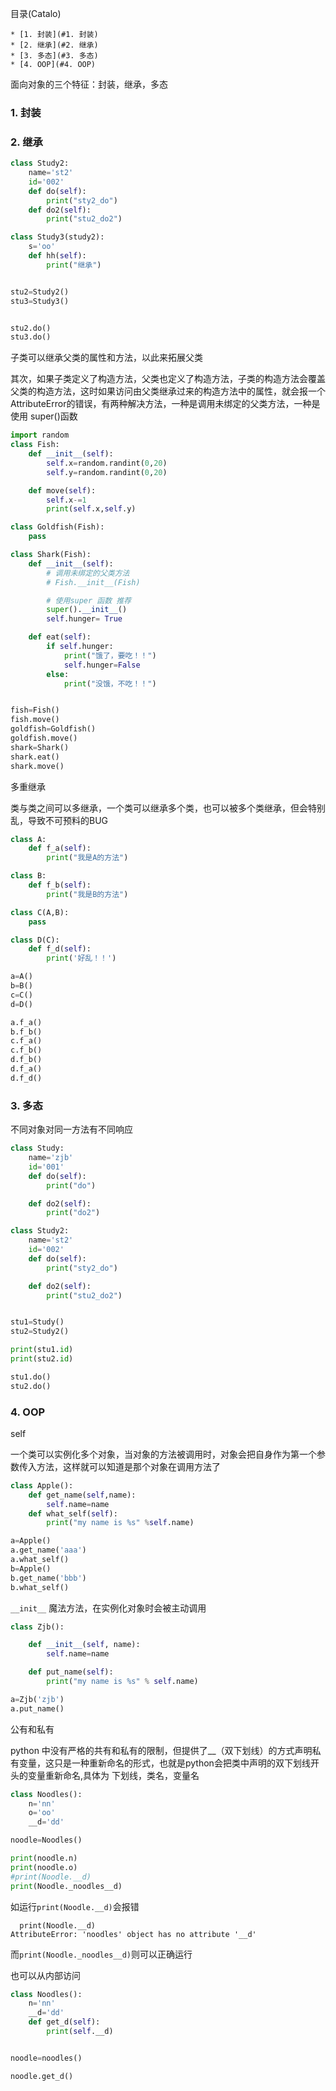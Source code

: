 <!--961032830987546d0e6d54829fc886f6-->

目录(Catalo)

    * [1. 封装](#1. 封装)
    * [2. 继承](#2. 继承)
    * [3. 多态](#3. 多态)
    * [4. OOP](#4. OOP)

<!--a46263f7a69f33f39fc26f907cdb773a-->
面向对象的三个特征：封装，继承，多态   

### 1. 封装


### 2. 继承

```python
class Study2:
    name='st2'
    id='002'
    def do(self):
        print("sty2_do")
    def do2(self):
        print("stu2_do2")

class Study3(study2):
    s='oo'
    def hh(self):
        print("继承")


stu2=Study2()
stu3=Study3()


stu2.do()
stu3.do()
```
子类可以继承父类的属性和方法，以此来拓展父类

其次，如果子类定义了构造方法，父类也定义了构造方法，子类的构造方法会覆盖父类的构造方法，这时如果访问由父类继承过来的构造方法中的属性，就会报一个AttributeError的错误，有两种解决方法，一种是调用未绑定的父类方法，一种是使用 super()函数
```python
import random
class Fish:
    def __init__(self):
        self.x=random.randint(0,20)
        self.y=random.randint(0,20)

    def move(self):
        self.x-=1
        print(self.x,self.y)

class Goldfish(Fish):
    pass

class Shark(Fish):
    def __init__(self):
        # 调用未绑定的父类方法
        # Fish.__init__(Fish)

        # 使用super 函数 推荐
        super().__init__()
        self.hunger= True

    def eat(self):
        if self.hunger:
            print("饿了，要吃！！")
            self.hunger=False
        else:
            print("没饿，不吃！！")


fish=Fish()
fish.move()
goldfish=Goldfish()
goldfish.move()
shark=Shark()
shark.eat()
shark.move()
```

多重继承

类与类之间可以多继承，一个类可以继承多个类，也可以被多个类继承，但会特别乱，导致不可预料的BUG

```python
class A:
    def f_a(self):
        print("我是A的方法")

class B:
    def f_b(self):
        print("我是B的方法")

class C(A,B):
    pass

class D(C):
    def f_d(self):
        print('好乱！！')

a=A()
b=B()
c=C()
d=D()

a.f_a()
b.f_b()
c.f_a()
c.f_b()
d.f_b()
d.f_a()
d.f_d()
```

### 3. 多态
不同对象对同一方法有不同响应
```python
class Study:
    name='zjb'
    id='001'
    def do(self):
        print("do")

    def do2(self):
        print("do2")

class Study2:
    name='st2'
    id='002'
    def do(self):
        print("sty2_do")

    def do2(self):
        print("stu2_do2")


stu1=Study()
stu2=Study2()

print(stu1.id)
print(stu2.id)

stu1.do()
stu2.do()
```
### 4. OOP
self  

一个类可以实例化多个对象，当对象的方法被调用时，对象会把自身作为第一个参数传入方法，这样就可以知道是那个对象在调用方法了
```python
class Apple():
    def get_name(self,name):
        self.name=name
    def what_self(self):
        print("my name is %s" %self.name)

a=Apple()
a.get_name('aaa')
a.what_self()
b=Apple()
b.get_name('bbb')
b.what_self()
```
`__init__`  魔法方法，在实例化对象时会被主动调用
```python
class Zjb():

    def __init__(self, name):
        self.name=name

    def put_name(self):
        print("my name is %s" % self.name)

a=Zjb('zjb')
a.put_name()
```
公有和私有

python 中没有严格的共有和私有的限制，但提供了__（双下划线）的方式声明私有变量，这只是一种重新命名的形式，也就是python会把类中声明的双下划线开头的变量重新命名,具体为 下划线，类名，变量名

```python
class Noodles():
    n='nn'
    o='oo'
    __d='dd'

noodle=Noodles()

print(noodle.n)
print(noodle.o)
#print(Noodle.__d)
print(Noodle._noodles__d)
```
如运行`print(Noodle.__d)`会报错
```
  print(Noodle.__d)
AttributeError: 'noodles' object has no attribute '__d'
```
而`print(Noodle._noodles__d)`则可以正确运行

也可以从内部访问
```python
class Noodles():
    n='nn'
    __d='dd'
    def get_d(self):
        print(self.__d)


noodle=noodles()

noodle.get_d()
```